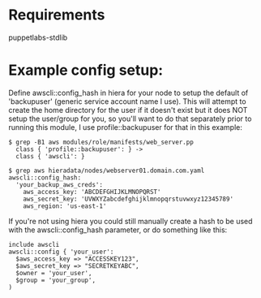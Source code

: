 # Requirements
puppetlabs-stdlib

# Example config setup:
Define awscli::config_hash in hiera for your node to setup the default of 'backupuser' (generic service account name I use).  This will attempt to create the home directory for the user if it doesn't exist but it does NOT setup the user/group for you, so you'll want to do that separately prior to running this module, I use profile::backupuser for that in this example:

```
$ grep -B1 aws modules/role/manifests/web_server.pp
  class { 'profile::backupuser': } ->
  class { 'awscli': }

$ grep aws hieradata/nodes/webserver01.domain.com.yaml
awscli::config_hash:
  'your_backup_aws_creds':
    aws_access_key: 'ABCDEFGHIJKLMNOPQRST'
    aws_secret_key: 'UVWXYZabcdefghijklmnopqrstuvwxyz12345789'
    aws_region: 'us-east-1'
```
If you're not using hiera you could still manually create a hash to be used with the awscli::config_hash parameter, or do something like this:

```
include awscli
awscli::config { 'your_user':
  $aws_access_key => "ACCESSKEY123",
  $aws_secret_key => "SECRETKEYABC",
  $owner = 'your_user',
  $group = 'your_group',
)
```
